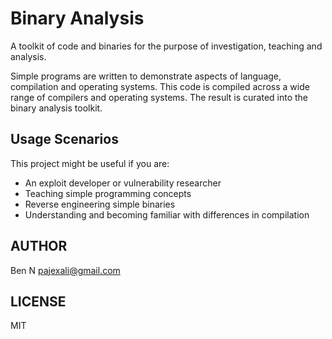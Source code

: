 # Binary Analysis

A toolkit of code and binaries for the purpose of investigation, teaching and analysis.

Simple programs are written to demonstrate aspects of language, compilation and operating systems. This code is compiled
across a wide range of compilers and operating systems. The result is curated into the binary analysis toolkit.

## Usage Scenarios

This project might be useful if you are:

  * An exploit developer or vulnerability researcher
  * Teaching simple programming concepts
  * Reverse engineering simple binaries
  * Understanding and becoming familiar with differences in compilation

## AUTHOR

Ben N <pajexali@gmail.com>

## LICENSE

MIT
